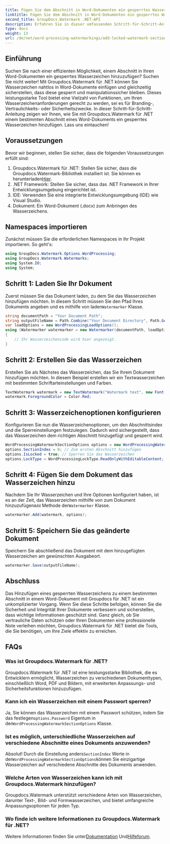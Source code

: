 ```yaml
---
title: Fügen Sie dem Abschnitt in Word-Dokumenten ein gesperrtes Wasserzeichen hinzu
linktitle: Fügen Sie dem Abschnitt in Word-Dokumenten ein gesperrtes Wasserzeichen hinzu
second_title: GroupDocs.Watermark .NET-API
description: Erfahren Sie in dieser umfassenden Schritt-für-Schritt-Anleitung, wie Sie mit Groupdocs für .NET einem bestimmten Abschnitt in Word-Dokumenten ein gesperrtes Wasserzeichen hinzufügen.
type: docs
weight: 13
url: /de/net/word-processing-watermarkings/add-locked-watermark-section-word-docs/
---
```

## Einführung
Suchen Sie nach einer effizienten Möglichkeit, einem Abschnitt in Ihren Word-Dokumenten ein gesperrtes Wasserzeichen hinzuzufügen? Suchen Sie nicht weiter! Mit Groupdocs.Watermark für .NET können Sie Wasserzeichen nahtlos in Word-Dokumente einfügen und gleichzeitig sicherstellen, dass diese gesperrt und manipulationssicher bleiben. Dieses leistungsstarke Tool bietet eine Vielzahl von Funktionen, um Ihren Wasserzeichenanforderungen gerecht zu werden, sei es für Branding-, Vertraulichkeits- oder Sicherheitszwecke. In dieser Schritt-für-Schritt-Anleitung zeigen wir Ihnen, wie Sie mit Groupdocs.Watermark für .NET einem bestimmten Abschnitt eines Word-Dokuments ein gesperrtes Wasserzeichen hinzufügen. Lass uns eintauchen!
## Voraussetzungen
Bevor wir beginnen, stellen Sie sicher, dass die folgenden Voraussetzungen erfüllt sind:
1.  Groupdocs.Watermark für .NET: Stellen Sie sicher, dass die Groupdocs.Watermark-Bibliothek installiert ist. Sie können es herunterladen[Hier](https://releases.groupdocs.com/Watermark/net/).
2. .NET Framework: Stellen Sie sicher, dass das .NET Framework in Ihrer Entwicklungsumgebung eingerichtet ist.
3. IDE: Verwenden Sie eine integrierte Entwicklungsumgebung (IDE) wie Visual Studio.
4. Dokument: Ein Word-Dokument (.docx) zum Anbringen des Wasserzeichens.
## Namespaces importieren
Zunächst müssen Sie die erforderlichen Namespaces in Ihr Projekt importieren. So geht's:
```csharp
using GroupDocs.Watermark.Options.WordProcessing;
using GroupDocs.Watermark.Watermarks;
using System.IO;
using System;
```
## Schritt 1: Laden Sie Ihr Dokument
 Zuerst müssen Sie das Dokument laden, zu dem Sie das Wasserzeichen hinzufügen möchten. In diesem Schritt müssen Sie den Pfad Ihres Dokuments angeben und es mithilfe von laden`Watermarker` Klasse.
```csharp
string documentPath = "Your Document Path";
string outputFileName = Path.Combine("Your Document Directory", Path.GetFileName(documentPath));
var loadOptions = new WordProcessingLoadOptions();
using (Watermarker watermarker = new Watermarker(documentPath, loadOptions))
{
    // Ihr Wasserzeichencode wird hier angezeigt.
}
```
## Schritt 2: Erstellen Sie das Wasserzeichen
Erstellen Sie als Nächstes das Wasserzeichen, das Sie Ihrem Dokument hinzufügen möchten. In diesem Beispiel erstellen wir ein Textwasserzeichen mit bestimmten Schriftarteinstellungen und Farben.
```csharp
TextWatermark watermark = new TextWatermark("Watermark text", new Font("Arial", 19));
watermark.ForegroundColor = Color.Red;
```
## Schritt 3: Wasserzeichenoptionen konfigurieren
Konfigurieren Sie nun die Wasserzeichenoptionen, um den Abschnittsindex und die Sperreinstellungen festzulegen. Dadurch wird sichergestellt, dass das Wasserzeichen dem richtigen Abschnitt hinzugefügt und gesperrt wird.
```csharp
WordProcessingWatermarkSectionOptions options = new WordProcessingWatermarkSectionOptions();
options.SectionIndex = 0; // Zum ersten Abschnitt hinzufügen
options.IsLocked = true; // Sperren Sie das Wasserzeichen
options.LockType = WordProcessingLockType.ReadOnlyWithEditableContent; // Schloss Typ
```
## Schritt 4: Fügen Sie dem Dokument das Wasserzeichen hinzu
 Nachdem Sie Ihr Wasserzeichen und Ihre Optionen konfiguriert haben, ist es an der Zeit, das Wasserzeichen mithilfe von zum Dokument hinzuzufügen`Add` Methode der`Watermarker` Klasse.
```csharp
watermarker.Add(watermark, options);
```
## Schritt 5: Speichern Sie das geänderte Dokument
Speichern Sie abschließend das Dokument mit dem hinzugefügten Wasserzeichen am gewünschten Ausgabeort.
```csharp
watermarker.Save(outputFileName);
```
## Abschluss
Das Hinzufügen eines gesperrten Wasserzeichens zu einem bestimmten Abschnitt in einem Word-Dokument mit Groupdocs für .NET ist ein unkomplizierter Vorgang. Wenn Sie diese Schritte befolgen, können Sie die Sicherheit und Integrität Ihrer Dokumente verbessern und sicherstellen, dass wichtige Informationen geschützt sind. Ganz gleich, ob Sie vertrauliche Daten schützen oder Ihren Dokumenten eine professionelle Note verleihen möchten, Groupdocs.Watermark für .NET bietet die Tools, die Sie benötigen, um Ihre Ziele effektiv zu erreichen.
## FAQs
### Was ist Groupdocs.Watermark für .NET?
Groupdocs.Watermark für .NET ist eine leistungsstarke Bibliothek, die es Entwicklern ermöglicht, Wasserzeichen zu verschiedenen Dokumenttypen, einschließlich Word, PDF und Bildern, mit erweiterten Anpassungs- und Sicherheitsfunktionen hinzuzufügen.
### Kann ich ein Wasserzeichen mit einem Passwort sperren?
 Ja, Sie können das Wasserzeichen mit einem Passwort schützen, indem Sie das festlegen`options.Password` Eigentum in der`WordProcessingWatermarkSectionOptions` Klasse.
### Ist es möglich, unterschiedliche Wasserzeichen auf verschiedene Abschnitte eines Dokuments anzuwenden?
 Absolut! Durch die Einstellung anders`SectionIndex` Werte in der`WordProcessingWatermarkSectionOptions`können Sie einzigartige Wasserzeichen auf verschiedene Abschnitte des Dokuments anwenden.
### Welche Arten von Wasserzeichen kann ich mit Groupdocs.Watermark hinzufügen?
Groupdocs.Watermark unterstützt verschiedene Arten von Wasserzeichen, darunter Text-, Bild- und Formwasserzeichen, und bietet umfangreiche Anpassungsoptionen für jeden Typ.
### Wo finde ich weitere Informationen zu Groupdocs.Watermark für .NET?
 Weitere Informationen finden Sie unter[Dokumentation](https://reference.groupdocs.com/Watermark/net/) Und[Hilfeforum](https://forum.groupdocs.com/c/watermark/19).